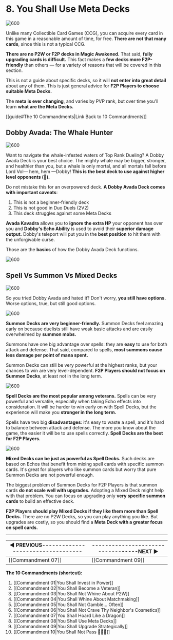 # 8. You Shall Use Meta Decks

![600](https://i.imgur.com/dCn8CQz.jpg)

Unlike many Collectible Card Games (CCG), you can acquire every card in this game in a reasonable amount of time, for free. **There are not that many cards**, since this is not a typical CCG.

**There are no P2W or F2P decks in Magic Awakened.** That said, **fully upgrading cards is difficult.** This fact makes a **few decks more F2P-friendly** than others — for a variety of reasons that will be covered in this section.

This is not a guide about specific decks, so it will **not enter into great detail** about any of them. This is just general advice for **F2P Players to choose suitable Meta Decks.**

The **meta is ever changing**, and varies by PVP rank, but over time you'll learn **what are the Meta Decks.**

[[guide#The 10 Commandments|Link Back to 10 Commandments]]

## Dobby Avada: The Whale Hunter

![600](https://i.imgur.com/CmlXIce.png)

Want to navigate the whale-infested waters of Top Rank Dueling? A Dobby Avada Deck is your best choice. The mighty whale may be bigger, stronger, and healthier than you, but a whale is only mortal, and all mortals fall before Lord Vol— hem, hem —Dobby! **This is the best deck to use against higher level opponents (🐳).**

Do not mistake this for an overpowered deck. **A Dobby Avada Deck comes with important caveats**:

1. This is not a beginner-friendly deck
2. This is not good in Duo Duels (2V2)
3. This deck struggles against some Meta Decks

**Avada Kavadra** allows you to **ignore the extra HP** your opponent has over you and **Dobby's Echo Ability** is used to avoid their **superior damage output.** Dobby's teleport will put you in the **best position** to hit them with the unforgivable curse.

Those are the **basics** of how the Dobby Avada Deck functions.

![600](https://i.imgur.com/5LSKHrL.png)

## Spell Vs Summon Vs Mixed Decks

![600](https://i.imgur.com/GUXyONG.jpg)

So you tried Dobby Avada and hated it? Don't worry, **you still have options.** Worse options, true, but still good options.

![600](https://i.imgur.com/cLisBPO.png)

**Summon Decks are very beginner-friendly.** Summon Decks feel amazing early on because duelists still have weak basic attacks and are easily overwhelmed by **summon mobs.**

Summons have one big advantage over spells: they are **easy** to use for both attack and defense. That said, compared to spells, **most summons cause less damage per point of mana spent.**

Summon Decks can still be very powerful at the highest ranks, but your chances to win are very level-dependent. **F2P Players should not focus on Summon Decks**, at least not in the long term.

![600](https://i.imgur.com/HoC48nQ.png)

**Spell Decks are the most popular among veterans.** Spells can be very powerful and versatile, especially when taking Echo effects into consideration. It will be harder to win early on with Spell Decks, but the experience will make you **stronger in the long term.**

Spells have two big **disadvantages**: it's easy to waste a spell, and it's hard to balance between attack and defense. The more you know about the game, the easier it will be to use spells correctly. **Spell Decks are the best for F2P Players.**

![600](https://i.imgur.com/iWp7b3p.png)

**Mixed Decks can be just as powerful as Spell Decks.** Such decks are based on Echos that benefit from mixing spell cards with specific summon cards. It's great for players who like summon cards but worry that pure Summon Decks are not powerful enough.

The biggest problem of Summon Decks for F2P Players is that summon cards **do not scale well with upgrades.** Adopting a Mixed Deck might help with that problem. You can focus on upgrading only **very specific summon cards** to build an effective deck.

**F2P Players should play Mixed Decks if they like them more than Spell Decks.** There are no P2W Decks, so you can play anything you like. But upgrades are costly, so you should find a **Meta Deck with a greater focus on spell cards.**

---
| **◀ PREVIOUS**----------------------------------|----------------------------------**NEXT ▶** |
| ------------------------------------------- | ----------------------------------------|
| [[Commandment 07]] | [[Commandment 09]] |

**The 10 Commandments (shortcut):** 

1. [[Commandment 01|You Shall Invest in Power]]
2. [[Commandment 02|You Shall Become a Veteran]]
3. [[Commandment 03|You Shall Not Whine About P2W]]
4. [[Commandment 04|You Shall Whine About Matchmaking]]
5. [[Commandment 05|You Shall Not Gamble... Often]]
6. [[Commandment 06|You Shall Not Crave Thy Neighbor's Cosmetics]]
7. [[Commandment 07|You Shall Hoard Like a Dragon]]
8. [[Commandment 08|You Shall Use Meta Decks]]
9. [[Commandment 09|You Shall Upgrade Strategically]]
10. [[Commandment 10|You Shall Not Pass 🧙🏻‍♂️]]
